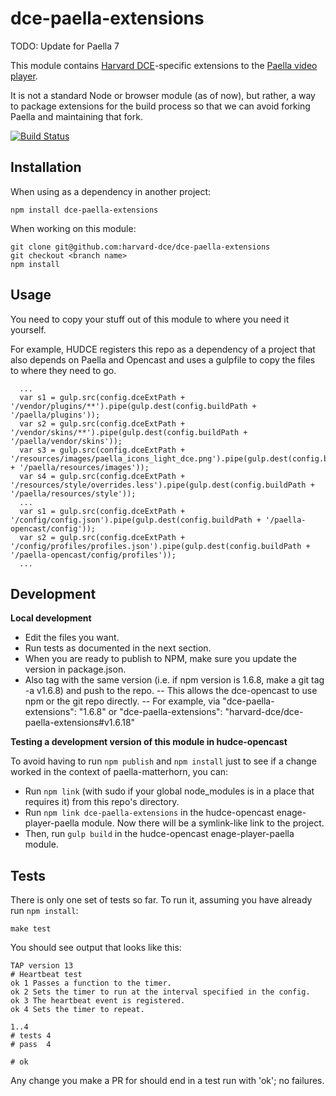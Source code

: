 dce-paella-extensions
=====================

TODO: Update for Paella 7

This module contains [Harvard DCE](http://www.dce.harvard.edu/)-specific extensions to the [Paella video player](https://github.com/polimediaupv/paella).

It is not a standard Node or browser module (as of now), but rather, a way to package extensions for the build process so that we can avoid forking Paella and maintaining that fork.

[![Build Status](https://travis-ci.org/harvard-dce/dce-paella-extensions.svg)](https://travis-ci.org/harvard-dce/dce-paella-extensions)

Installation
------------

When using as a dependency in another project:

    npm install dce-paella-extensions

When working on this module:

    git clone git@github.com:harvard-dce/dce-paella-extensions
    git checkout <branch name>
    npm install

Usage
-----

You need to copy your stuff out of this module to where you need it yourself.

For example, HUDCE registers this repo as a dependency of a project that also depends on Paella and Opencast and uses a gulpfile to copy the files to where they need to go.

```
  ...
  var s1 = gulp.src(config.dceExtPath + '/vendor/plugins/**').pipe(gulp.dest(config.buildPath + '/paella/plugins'));
  var s2 = gulp.src(config.dceExtPath + '/vendor/skins/**').pipe(gulp.dest(config.buildPath + '/paella/vendor/skins'));
  var s3 = gulp.src(config.dceExtPath + '/resources/images/paella_icons_light_dce.png').pipe(gulp.dest(config.buildPath + '/paella/resources/images'));
  var s4 = gulp.src(config.dceExtPath + '/resources/style/overrides.less').pipe(gulp.dest(config.buildPath + '/paella/resources/style'));
  ...
  var s1 = gulp.src(config.dceExtPath + '/config/config.json').pipe(gulp.dest(config.buildPath + '/paella-opencast/config'));
  var s2 = gulp.src(config.dceExtPath + '/config/profiles/profiles.json').pipe(gulp.dest(config.buildPath + '/paella-opencast/config/profiles'));
  ...
```
Development
-----------

**Local development**

- Edit the files you want.
- Run tests as documented in the next section.
- When you are ready to publish to NPM, make sure you update the version in package.json.
- Also tag with the same version (i.e. if npm version is 1.6.8, make a git tag -a v1.6.8) and push to the repo.
-- This allows the dce-opencast to use npm or the git repo directly.
-- For example, via "dce-paella-extensions": "1.6.8" or "dce-paella-extensions": "harvard-dce/dce-paella-extensions#v1.6.18"

**Testing a development version of this module in hudce-opencast**

To avoid having to run `npm publish` and `npm install` just to see if a change worked in the context of paella-matterhorn, you can:

- Run `npm link` (with sudo if your global node_modules is in a place that requires it) from this repo's directory.
- Run `npm link dce-paella-extensions` in the hudce-opencast enage-player-paella module. Now there will be a symlink-like link to the project.
- Then, run `gulp build` in the hudce-opencast enage-player-paella module.

Tests
-----

There is only one set of tests so far. To run it, assuming you have already run `npm install`:

    make test

You should see output that looks like this:

    TAP version 13
    # Heartbeat test
    ok 1 Passes a function to the timer.
    ok 2 Sets the timer to run at the interval specified in the config.
    ok 3 The heartbeat event is registered.
    ok 4 Sets the timer to repeat.

    1..4
    # tests 4
    # pass  4

    # ok

Any change you make a PR for should end in a test run with 'ok'; no failures.

